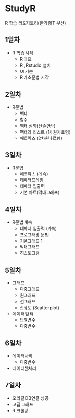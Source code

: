 # StudyR
R 학습 리포지토리(한가람IT 부산)

## 1일차
 - R 학습 시작
   - R 개요
   - R , Rstudio 설치
   - UI 기본
   - R 기초문법 시작

## 2일차
 - R문법
   - 벡터
   - 함수
   - 벡터 심화(산술연산)
   - 팩터와 리스트 (1차원자료형)
   - 매트릭스 (2차원자료형)

## 3일차
 - R문법
   - 매트릭스 (계속)
   - 데이터프레임
   - 데이터 입출력
   - 기본 차트(막대그래프)

## 4일차
 - R문법 계속
   - 데이터 입출력 (계속)
   - 프로그래밍 문법
   - 기본그래프 1 
    - 막대그래프
    - 히스토그램

## 5일차
 - 그래프
   - 다중그래프
   - 원그래프
   - 선그래프
   - 산점도 (Scatter plot)
 - 데이터 탐색
   - 단일변수
   - 다중변수
   
## 6일차
 - 데이터탐색
   - 다중변수
 - 데이터전처리

## 7일차
 - 오라클 DB연결 성공
 - 고급 그래프
 - R 크롤링
 